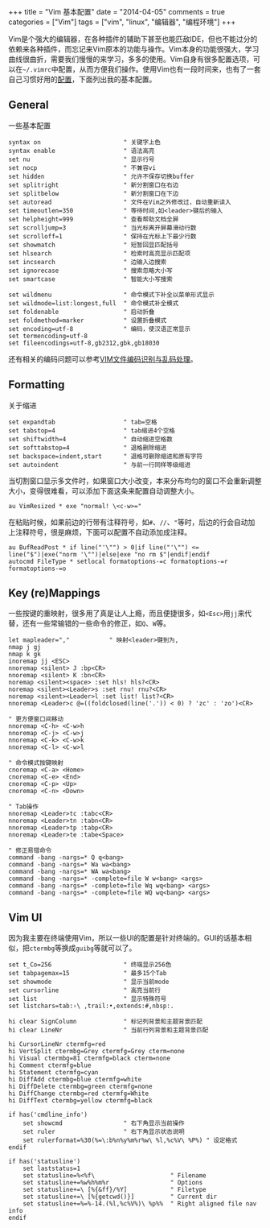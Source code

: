 +++
title = "Vim 基本配置"
date = "2014-04-05"
comments = true
categories = ["Vim"]
tags = ["vim", "linux", "编辑器", "编程环境"]
+++

Vim是个强大的编辑器，在各种插件的辅助下甚至也能匹敌IDE，但也不能过分的依赖来各种插件，而忘记来Vim原本的功能与操作。Vim本身的功能很强大，学习曲线很曲折，需要我们慢慢的来学习，多多的使用。Vim自身有很多配置选项，可以在`~/.vimrc`中配置，从而方便我们操作。使用Vim也有一段时间来，也有了一套自己习惯好用的[配置](https://github.com/812lcl/dotfiles)，下面列出我的基本配置。
<!--more-->

## General ##

一些基本配置

    syntax on                       " 关键字上色
    syntax enable                   " 语法高亮
    set nu                          " 显示行号
    set nocp                        " 不兼容vi
    set hidden                      " 允许不保存切换buffer
    set splitright                  " 新分割窗口在右边
    set splitbelow                  " 新分割窗口在下边
    set autoread                    " 文件在Vim之外修改过，自动重新读入
    set timeoutlen=350              " 等待时间,如<leader>键后的输入
    set helpheight=999              " 查看帮助文档全屏
    set scrolljump=3                " 当光标离开屏幕滑动行数
    set scrolloff=1                 " 保持在光标上下最少行数
    set showmatch                   " 短暂回显匹配括号
    set hlsearch                    " 检索时高亮显示匹配项
    set incsearch                   " 边输入边搜索
    set ignorecase                  " 搜索忽略大小写
    set smartcase                   " 智能大小写搜索

    set wildmenu                    " 命令模式下补全以菜单形式显示
    set wildmode=list:longest,full  " 命令模式补全模式
    set foldenable                  " 启动折叠
    set foldmethod=marker           " 设置折叠模式
    set encoding=utf-8              " 编码，使汉语正常显示
    set termencoding=utf-8
    set fileencodings=utf-8,gb2312,gbk,gb18030

还有相关的编码问题可以参考[VIM文件编码识别与乱码处理](http://edyfox.codecarver.org/html/vim_fileencodings_detection.html)。

## Formatting ##

关于缩进

    set expandtab                   " tab=空格
    set tabstop=4                   " tab缩进4个空格
    set shiftwidth=4                " 自动缩进空格数
    set softtabstop=4               " 退格删除缩进
    set backspace=indent,start      " 退格可删除缩进和原有字符
    set autoindent                  " 与前一行同样等级缩进

当切割窗口显示多文件时，如果窗口大小改变，本来分布均匀的窗口不会重新调整大小，变得很难看，可以添加下面这条来配置自动调整大小。

    au VimResized * exe "normal! \<c-w>="

在粘贴时候，如果前边的行带有注释符号，如`#`、`//`、`"`等时，后边的行会自动加上注释符号，很是麻烦，下面可以配置不自动添加成注释。

    au BufReadPost * if line("'\"") > 0|if line("'\"") <= line("$")|exe("norm '\"")|else|exe "no rm $"|endif|endif
    autocmd FileType * setlocal formatoptions-=c formatoptions-=r formatoptions-=o

## Key (re)Mappings ##

一些按键的重映射，很多用了真是让人上瘾，而且便捷很多，如`<Esc>`用`jj`来代替，还有一些常输错的一些命令的修正，如`Q`、`W`等。

    let mapleader=","           " 映射<leader>键到为,
    nmap j gj
    nmap k gk
    inoremap jj <ESC>
    nnoremap <silent> J :bp<CR>
    nnoremap <silent> K :bn<CR>
    noremap <silent><space> :set hls! hls?<CR>
    noremap <silent><Leader>s :set rnu! rnu?<CR>
    noremap <silent><Leader>l :set list! list?<CR>
    nnoremap <Leader>c @=((foldclosed(line('.')) < 0) ? 'zc' : 'zo')<CR>

    " 更方便窗口间移动
    nnoremap <C-h> <C-w>h
    nnoremap <C-j> <C-w>j
    nnoremap <C-k> <C-w>k
    nnoremap <C-l> <C-w>l

    " 命令模式按键映射
    cnoremap <C-a> <Home>
    cnoremap <C-e> <End>
    cnoremap <C-p> <Up>
    cnoremap <C-n> <Down>

    " Tab操作
    nnoremap <Leader>tc :tabc<CR>
    nnoremap <Leader>tn :tabn<CR>
    nnoremap <Leader>tp :tabp<CR>
    nnoremap <Leader>te :tabe<Space>

    " 修正易错命令
    command -bang -nargs=* Q q<bang>
    command -bang -nargs=* Wa wa<bang>
    command -bang -nargs=* WA wa<bang>
    command -bang -nargs=* -complete=file W w<bang> <args>
    command -bang -nargs=* -complete=file Wq wq<bang> <args>
    command -bang -nargs=* -complete=file WQ wq<bang> <args>

## Vim UI ##

因为我主要在终端使用Vim，所以一些UI的配置是针对终端的。GUI的话基本相似，把`ctermbg`等换成`guibg`等就可以了。

    set t_Co=256                    " 终端显示256色
    set tabpagemax=15               " 最多15个Tab
    set showmode                    " 显示当前mode
    set cursorline                  " 高亮当前行
    set list                        " 显示特殊符号
    set listchars=tab:›\ ,trail:•,extends:#,nbsp:.

    hi clear SignColumn             " 标记列背景和主题背景匹配
    hi clear LineNr                 " 当前行列背景和主题背景匹配

    hi CursorLineNr ctermfg=red
    hi VertSplit ctermbg=Grey ctermfg=Grey cterm=none
    hi Visual ctermbg=81 ctermfg=black cterm=none
    hi Comment ctermfg=blue
    hi Statement ctermfg=cyan
    hi DiffAdd ctermbg=blue ctermfg=white
    hi DiffDelete ctermbg=green ctermfg=none
    hi DiffChange ctermbg=red ctermfg=White
    hi DiffText ctermbg=yellow ctermfg=black

    if has('cmdline_info')
        set showcmd                 " 右下角显示当前操作
        set ruler                   " 右下角显示状态说明
        set rulerformat=%30(%=\:b%n%y%m%r%w\ %l,%c%V\ %P%) " 设定格式
    endif

    if has('statusline')
        set laststatus=1
        set statusline=%<%f\                     " Filename
        set statusline+=%w%h%m%r                 " Options
        set statusline+=\ [%{&ff}/%Y]            " Filetype
        set statusline+=\ [%{getcwd()}]          " Current dir
        set statusline+=%=%-14.(%l,%c%V%)\ %p%%  " Right aligned file nav info
    endif
